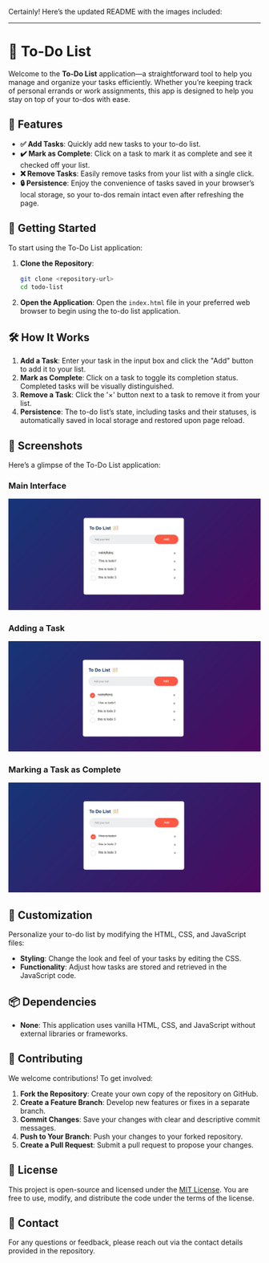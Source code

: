 Certainly! Here’s the updated README with the images included:

---

# 📝 To-Do List

Welcome to the **To-Do List** application—a straightforward tool to help you manage and organize your tasks efficiently. Whether you’re keeping track of personal errands or work assignments, this app is designed to help you stay on top of your to-dos with ease.

## 🚀 Features

- **✅ Add Tasks**: Quickly add new tasks to your to-do list.
- **✔️ Mark as Complete**: Click on a task to mark it as complete and see it checked off your list.
- **❌ Remove Tasks**: Easily remove tasks from your list with a single click.
- **🔒 Persistence**: Enjoy the convenience of tasks saved in your browser’s local storage, so your to-dos remain intact even after refreshing the page.

## 🌟 Getting Started

To start using the To-Do List application:

1. **Clone the Repository**:

   ```bash
   git clone <repository-url>
   cd todo-list
   ```

2. **Open the Application**:
   Open the `index.html` file in your preferred web browser to begin using the to-do list application.

## 🛠️ How It Works

1. **Add a Task**: Enter your task in the input box and click the "Add" button to add it to your list.
2. **Mark as Complete**: Click on a task to toggle its completion status. Completed tasks will be visually distinguished.
3. **Remove a Task**: Click the '×' button next to a task to remove it from your list.
4. **Persistence**: The to-do list’s state, including tasks and their statuses, is automatically saved in local storage and restored upon page reload.

## 📸 Screenshots

Here’s a glimpse of the To-Do List application:

### Main Interface

![Main Interface](https://github.com/shamshubham/To-Do-List/blob/main/screenShots/Capture.JPG)

### Adding a Task

![Adding a Task](https://github.com/shamshubham/To-Do-List/blob/main/screenShots/Capture1.JPG)

### Marking a Task as Complete

![Marking a Task as Complete](https://github.com/shamshubham/To-Do-List/blob/main/screenShots/Capture2.JPG)

## 🎨 Customization

Personalize your to-do list by modifying the HTML, CSS, and JavaScript files:

- **Styling**: Change the look and feel of your tasks by editing the CSS.
- **Functionality**: Adjust how tasks are stored and retrieved in the JavaScript code.

## 📦 Dependencies

- **None**: This application uses vanilla HTML, CSS, and JavaScript without external libraries or frameworks.

## 🤝 Contributing

We welcome contributions! To get involved:

1. **Fork the Repository**: Create your own copy of the repository on GitHub.
2. **Create a Feature Branch**: Develop new features or fixes in a separate branch.
3. **Commit Changes**: Save your changes with clear and descriptive commit messages.
4. **Push to Your Branch**: Push your changes to your forked repository.
5. **Create a Pull Request**: Submit a pull request to propose your changes.

## 📜 License

This project is open-source and licensed under the [MIT License](LICENSE). You are free to use, modify, and distribute the code under the terms of the license.

## 📧 Contact

For any questions or feedback, please reach out via the contact details provided in the repository.
